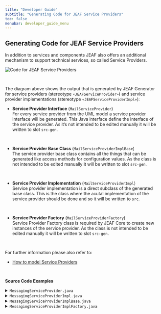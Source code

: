 ```yaml
---
title: "Developer Guide"
subtitle: "Generating Code for JEAF Service Providers"
toc: false
menubar: developer_guide_menu
---
```


## Generating Code for JEAF Service Providers

In addition to services and components JEAF also offers an additional mechanism to support technical services, so called Service Providers.

![Code for JEAF Service Providers](/images/code_for_service_providers.png)

<br>

The diagram above shows the output that is generated by JEAF Generator for service providers (stereotype `«JEAFServiceProvider»`) and service provider implementations (stereotype `«JEAFServiceProviderImpl»`):<br>

- **Service Provider Interface** (`MailServiceProvider`)  
  For every service provider from the UML model a service provider interface will be generated. This Java interface define the interface of the service provider. As it’s not intended to be edited manually it will be written to slot `src-gen`.  

<br>

- **Service Provider Base Class** (`MailServiceProviderImplBase`)  
  The service provider base class contains all the things that can be generated like access methods for configuration values. As the class is not intended to be edited manually it will be written to slot `src-gen`.  

<br>

- **Service Provider Implementation** (`MailServiceProviderImpl`)  
  Service provider implementation is a direct subclass of the generated base class. This is the class where the acutal implementation of the service provider should be done and so it will be written to `src`.  

<br>

- **Service Provider Factory** (`MailServiceProviderFactory`)  
  Service Provider Factory class is required by JEAF Core to create new instances of the service provider. As the class is not intended to be edited manually it will be written to slot `src-gen`.

<br>

For further information please also refer to:

- [How to model Service Providers](/uml-modeling-guider/how-tos/how-to-model-service-providers)

<br>

**Source Code Examples**
<details>
  <summary><code>MessagingServiceProvider.java</code></summary>
  <script src="https://emgithub.com/embed-v2.js?target=https%3A%2F%2Fgithub.com%2Fanaptecs%2Fjeaf-generator-samples%2Fblob%2Fmain%2Faccounting-service-providers-api%2Fsrc-gen%2Fmain%2Fjava%2Fcom%2Fanaptecs%2Fjeaf%2Faccounting%2Fmessaging%2FMessagingServiceProvider.java&style=base16%2Fatelier-forest-light&type=code&showBorder=on&showFileMeta=on&showFullPath=on&showCopy=on"></script>
</details>
<details>
  <summary><code>MessagingServiceProviderImpl.java</code></summary>
  <script src="https://emgithub.com/embed-v2.js?target=https%3A%2F%2Fgithub.com%2Fanaptecs%2Fjeaf-generator-samples%2Fblob%2Fmain%2Faccounting-service-providers-impl%2Fsrc-gen%2Fmain%2Fjava%2Fcom%2Fanaptecs%2Fjeaf%2Faccounting%2Fmessaging%2Fimpl%2FMessagingServiceProviderImpl.java&style=base16%2Fatelier-forest-light&type=code&showBorder=on&showFileMeta=on&showFullPath=on&showCopy=on"></script>
</details>
<details>
  <summary><code>MessagingServiceProviderImplBase.java</code></summary>
  <script src="https://emgithub.com/embed-v2.js?target=https%3A%2F%2Fgithub.com%2Fanaptecs%2Fjeaf-generator-samples%2Fblob%2Fmain%2Faccounting-service-providers-impl%2Fsrc-gen%2Fmain%2Fjava%2Fcom%2Fanaptecs%2Fjeaf%2Faccounting%2Fmessaging%2Fimpl%2FMessagingServiceProviderImplBase.java&style=base16%2Fatelier-forest-light&type=code&showBorder=on&showFileMeta=on&showFullPath=on&showCopy=on"></script>
</details>
<details>
  <summary><code>MessagingServiceProviderImplFactory.java</code></summary>
  <script src="https://emgithub.com/embed-v2.js?target=https%3A%2F%2Fgithub.com%2Fanaptecs%2Fjeaf-generator-samples%2Fblob%2Fmain%2Faccounting-service-providers-impl%2Fsrc-gen%2Fmain%2Fjava%2Fcom%2Fanaptecs%2Fjeaf%2Faccounting%2Fmessaging%2Fimpl%2FMessagingServiceProviderImplFactory.java&style=base16%2Fatelier-forest-light&type=code&showBorder=on&showFileMeta=on&showFullPath=on&showCopy=on"></script>
</details>


